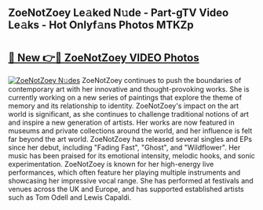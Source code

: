 ## ZoeNotZoey Le𝚊ked N𝚞de - Part-gTV Video Le𝚊ks - Hot Onlyf𝚊ns Photos MTKZp

# <h2><a href="http://ab98252.deff.icu/?id=ZoeNotZoey">🔗 New 👉🔴 ZoeNotZoey VIDEO Photos</a></h2>

[![ZoeNotZoey N𝚞des](https://i.imgur.com/rIISA9y.gif)](http://ab98252.deff.icu/?id=ZoeNotZoey)
ZoeNotZoey continues to push the boundaries of contemporary art with her innovative and thought-provoking works. She is currently working on a new series of paintings that explore the theme of memory and its relationship to identity. ZoeNotZoey's impact on the art world is significant, as she continues to challenge traditional notions of art and inspire a new generation of artists. Her works are now featured in museums and private collections around the world, and her influence is felt far beyond the art world. ZoeNotZoey has released several singles and EPs since her debut, including "Fading Fast", "Ghost", and "Wildflower". Her music has been praised for its emotional intensity, melodic hooks, and sonic experimentation. ZoeNotZoey is known for her high-energy live performances, which often feature her playing multiple instruments and showcasing her impressive vocal range. She has performed at festivals and venues across the UK and Europe, and has supported established artists such as Tom Odell and Lewis Capaldi.

